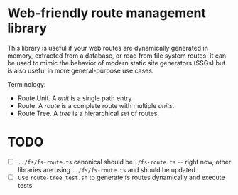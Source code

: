 # Web-friendly route management library

This library is useful if your web routes are dynamically generated in memory,
extracted from a database, or read from file system routes. It can be used to
mimic the behavior of modern static site generators (SSGs) but is also useful in
more general-purpose use cases.

Terminology:

- Route Unit. A _unit_ is a single path entry
- Route. A _route_ is a complete route with multiple _units_.
- Route Tree. A _tree_ is a hierarchical set of routes.

# TODO

- [ ] `../fs/fs-route.ts` canonical should be `./fs-route.ts` -- right now,
      other libraries are using `../fs/fs-route.ts` and should be updated
- [ ] use `route-tree_test.sh` to generate fs routes dynamically and execute
      tests
